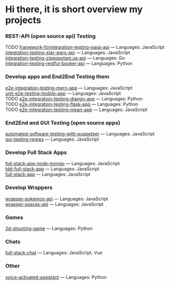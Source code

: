 # Hi there, it is short overview my projects 

### REST-API (open source api) Testing
TODO [framework-forintegration-testing-nasa-api](https://github.com/SashaJson/integration-testing-nasa-api) — Languages: JavaScript \
[integration-testing-star-wars-api](https://github.com/SashaJson/integration-testing-star-wars-api) — Languages: JavaScript \
[integration-testing-zippopotam.us-api](https://github.com/SashaJson/integration-testing-zippopotam.us-api) — Languages: Go \
[integration-testing-restful-booker-api](https://github.com/SashaJson/integration-testing-restful-booker-api) — Languages: Python

### Develop apps and End2End Testing them
[e2e-integration-testing-mern-app](https://github.com/SashaJson/e2e-integration-testing-mern-app) — Languages: JavaScript \
[unit-e2e-testing-mobile-app](https://github.com/SashaJson/unit-e2e-testing-mobile-app) — Languages: JavaScript \
 TODO [e2e-integration-testing-django-app](https://github.com/SashaJson/e2e-integration-testing-django-app) — Languages: Python \
 TODO [e2e-integration-testing-flask-app ](https://github.com/SashaJson/e2e-integration-testing-flask-app) — Languages: Python \
 TODO [e2e-integration-testing-mean-app](https://github.com/SashaJson/e2e-integration-testing-mean-app) — Languages: JavaScript 

### End2End and GUI Testing (open source apps)
[automated-software-testing-with-puppeteer](https://github.com/SashaJson/automated-software-testing-with-puppeteer) — Languages: JavaScript \
[gui-testing-reqres](https://github.com/SashaJson/gui-testing-reqres) — Languages: JavaScript 

### Develop Full Stack Apps
[full-stack-app-node-mongo](https://github.com/SashaJson/full-stack-app-node-mongo) — Languages: JavaScript \
[tdd-full-stack-app](https://github.com/SashaJson/tdd-full-stack-app) — Languages: JavaScript \
[full-stack-app](https://github.com/SashaJson/full-stack-app) — Languages: JavaScript 

### Develop Wrappers
[wrapper-pokemon-api](https://github.com/SashaJson/wrapper-pokemon-api) — Languages: JavaScript \
[wrapper-spacex-api](https://github.com/SashaJson/wrapper-spacex-api) — Languages: JavaScript 

### Games
[2d-shooting-game](https://github.com/SashaJson/2d-shooting-game) — Languages: Python 

### Chats
[full-stack-chat](https://github.com/SashaJson/full-stack-chat) — Languages: JavaScript, Vue 

### Other
[voice-activated-assistant](https://github.com/SashaJson/voice-activated-assistant) — Languages: Python 
